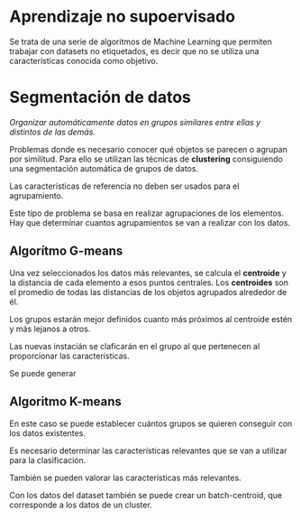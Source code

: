 # Aprendizaje no supoervisado

Se trata de una serie de algoritmos de Machine Learning que permiten trabajar con datasets no etiquetados, es decir que no se utiliza una características conocida como objetivo.

# Segmentación de datos

*Organizar automáticamente datos en grupos similares entre ellas y distintos de las demás.*

Problemas donde es necesario conocer qué objetos se parecen o agrupan por similitud. Para ello se utilizan las técnicas de **clustering** consiguiendo una segmentación automática de grupos de datos.

Las características de referencia no deben ser usados para el agrupamiento.

Este tipo de problema se basa en realizar agrupaciones de los elementos. Hay que determinar cuantos agrupamientos se van a realizar con los datos. 

## Algorítmo G-means

Una vez seleccionados los datos más relevantes, se calcula el **centroide** y la distancia de cada elemento a esos puntos centrales. Los **centroides** son el promedio de todas las distancias de los objetos agrupados alrededor de él. 

Los grupos estarán mejor definidos cuanto más próximos al centroide estén y más lejanos a otros.

Las nuevas instacián se claficarán en el grupo al que pertenecen al proporcionar las características.

Se puede generar

## Algoritmo K-means

En este caso se puede establecer cuántos grupos se quieren conseguir con los datos existentes. 

Es necesario determinar las características relevantes que se van a utilizar para la clasificación.

También se pueden valorar las características más relevantes.

Con los datos del dataset también se puede crear un batch-centroid, que corresponde a los datos de un cluster.